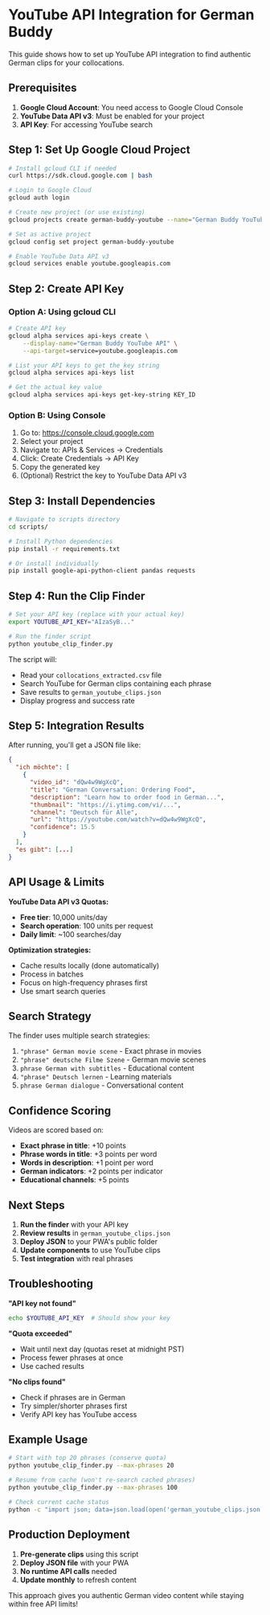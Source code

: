 # YouTube API Integration for German Buddy

This guide shows how to set up YouTube API integration to find authentic German clips for your collocations.

## Prerequisites

1. **Google Cloud Account**: You need access to Google Cloud Console
2. **YouTube Data API v3**: Must be enabled for your project
3. **API Key**: For accessing YouTube search

## Step 1: Set Up Google Cloud Project

```bash
# Install gcloud CLI if needed
curl https://sdk.cloud.google.com | bash

# Login to Google Cloud
gcloud auth login

# Create new project (or use existing)
gcloud projects create german-buddy-youtube --name="German Buddy YouTube"

# Set as active project
gcloud config set project german-buddy-youtube

# Enable YouTube Data API v3
gcloud services enable youtube.googleapis.com
```

## Step 2: Create API Key

### Option A: Using gcloud CLI
```bash
# Create API key
gcloud alpha services api-keys create \
    --display-name="German Buddy YouTube API" \
    --api-target=service=youtube.googleapis.com

# List your API keys to get the key string
gcloud alpha services api-keys list

# Get the actual key value
gcloud alpha services api-keys get-key-string KEY_ID
```

### Option B: Using Console
1. Go to: https://console.cloud.google.com
2. Select your project
3. Navigate to: APIs & Services → Credentials
4. Click: Create Credentials → API Key
5. Copy the generated key
6. (Optional) Restrict the key to YouTube Data API v3

## Step 3: Install Dependencies

```bash
# Navigate to scripts directory
cd scripts/

# Install Python dependencies
pip install -r requirements.txt

# Or install individually
pip install google-api-python-client pandas requests
```

## Step 4: Run the Clip Finder

```bash
# Set your API key (replace with your actual key)
export YOUTUBE_API_KEY="AIzaSyB..."

# Run the finder script
python youtube_clip_finder.py
```

The script will:
- Read your `collocations_extracted.csv` file
- Search YouTube for German clips containing each phrase
- Save results to `german_youtube_clips.json`
- Display progress and success rate

## Step 5: Integration Results

After running, you'll get a JSON file like:

```json
{
  "ich möchte": [
    {
      "video_id": "dQw4w9WgXcQ",
      "title": "German Conversation: Ordering Food",
      "description": "Learn how to order food in German...",
      "thumbnail": "https://i.ytimg.com/vi/...",
      "channel": "Deutsch für Alle",
      "url": "https://youtube.com/watch?v=dQw4w9WgXcQ",
      "confidence": 15.5
    }
  ],
  "es gibt": [...]
}
```

## API Usage & Limits

**YouTube Data API v3 Quotas:**
- **Free tier**: 10,000 units/day
- **Search operation**: 100 units per request
- **Daily limit**: ~100 searches/day

**Optimization strategies:**
- Cache results locally (done automatically)
- Process in batches
- Focus on high-frequency phrases first
- Use smart search queries

## Search Strategy

The finder uses multiple search strategies:

1. `"phrase" German movie scene` - Exact phrase in movies
2. `"phrase" deutsche Filme Szene` - German movie scenes
3. `phrase German with subtitles` - Educational content
4. `"phrase" Deutsch lernen` - Learning materials
5. `phrase German dialogue` - Conversational content

## Confidence Scoring

Videos are scored based on:
- **Exact phrase in title**: +10 points
- **Phrase words in title**: +3 points per word
- **Words in description**: +1 point per word
- **German indicators**: +2 points per indicator
- **Educational channels**: +5 points

## Next Steps

1. **Run the finder** with your API key
2. **Review results** in `german_youtube_clips.json`
3. **Deploy JSON** to your PWA's public folder
4. **Update components** to use YouTube clips
5. **Test integration** with real phrases

## Troubleshooting

**"API key not found"**
```bash
echo $YOUTUBE_API_KEY  # Should show your key
```

**"Quota exceeded"**
- Wait until next day (quotas reset at midnight PST)
- Process fewer phrases at once
- Use cached results

**"No clips found"**
- Check if phrases are in German
- Try simpler/shorter phrases first
- Verify API key has YouTube access

## Example Usage

```bash
# Start with top 20 phrases (conserve quota)
python youtube_clip_finder.py --max-phrases 20

# Resume from cache (won't re-search cached phrases)
python youtube_clip_finder.py --max-phrases 100

# Check current cache status
python -c "import json; data=json.load(open('german_youtube_clips.json')); print(f'Cached: {len(data)} phrases')"
```

## Production Deployment

1. **Pre-generate clips** using this script
2. **Deploy JSON file** with your PWA
3. **No runtime API calls** needed
4. **Update monthly** to refresh content

This approach gives you authentic German video content while staying within free API limits!